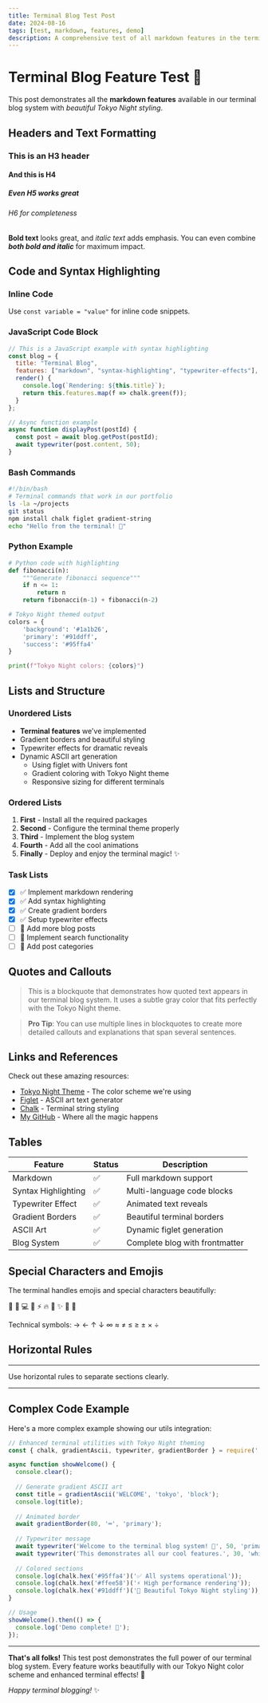 ```yaml
---
title: Terminal Blog Test Post
date: 2024-08-16
tags: [test, markdown, features, demo]
description: A comprehensive test of all markdown features in the terminal blog system
---
```


# Terminal Blog Feature Test 🧪

This post demonstrates all the **markdown features** available in our terminal blog system with *beautiful Tokyo Night styling*.

## Headers and Text Formatting

### This is an H3 header
#### And this is H4
##### Even H5 works great
###### H6 for completeness

**Bold text** looks great, and *italic text* adds emphasis. You can even combine ***both bold and italic*** for maximum impact.

## Code and Syntax Highlighting

### Inline Code
Use `const variable = "value"` for inline code snippets.

### JavaScript Code Block
```javascript
// This is a JavaScript example with syntax highlighting
const blog = {
  title: "Terminal Blog",
  features: ["markdown", "syntax-highlighting", "typewriter-effects"],
  render() {
    console.log(`Rendering: ${this.title}`);
    return this.features.map(f => chalk.green(f));
  }
};

// Async function example
async function displayPost(postId) {
  const post = await blog.getPost(postId);
  await typewriter(post.content, 50);
}
```

### Bash Commands
```bash
#!/bin/bash
# Terminal commands that work in our portfolio
ls -la ~/projects
git status
npm install chalk figlet gradient-string
echo "Hello from the terminal! 🚀"
```

### Python Example
```python
# Python code with highlighting
def fibonacci(n):
    """Generate fibonacci sequence"""
    if n <= 1:
        return n
    return fibonacci(n-1) + fibonacci(n-2)

# Tokyo Night themed output
colors = {
    'background': '#1a1b26',
    'primary': '#91ddff', 
    'success': '#95ffa4'
}

print(f"Tokyo Night colors: {colors}")
```

## Lists and Structure

### Unordered Lists
- **Terminal features** we've implemented
- Gradient borders and beautiful styling
- Typewriter effects for dramatic reveals
- Dynamic ASCII art generation
  - Using figlet with Univers font
  - Gradient coloring with Tokyo Night theme
  - Responsive sizing for different terminals

### Ordered Lists
1. **First** - Install all the required packages
2. **Second** - Configure the terminal theme properly
3. **Third** - Implement the blog system
4. **Fourth** - Add all the cool animations
5. **Finally** - Deploy and enjoy the terminal magic! ✨

### Task Lists
- [x] ✅ Implement markdown rendering
- [x] ✅ Add syntax highlighting  
- [x] ✅ Create gradient borders
- [x] ✅ Setup typewriter effects
- [ ] 🔲 Add more blog posts
- [ ] 🔲 Implement search functionality
- [ ] 🔲 Add post categories

## Quotes and Callouts

> This is a blockquote that demonstrates how quoted text appears in our terminal blog system. It uses a subtle gray color that fits perfectly with the Tokyo Night theme.

> **Pro Tip**: You can use multiple lines in blockquotes to create more detailed callouts and explanations that span several sentences.

## Links and References

Check out these amazing resources:
- [Tokyo Night Theme](https://github.com/folke/tokyonight.nvim) - The color scheme we're using
- [Figlet](http://www.figlet.org/) - ASCII art text generator
- [Chalk](https://github.com/chalk/chalk) - Terminal string styling
- [My GitHub](https://github.com/twaldin) - Where all the magic happens

## Tables

| Feature | Status | Description |
|---------|--------|-------------|
| Markdown | ✅ | Full markdown support |
| Syntax Highlighting | ✅ | Multi-language code blocks |
| Typewriter Effect | ✅ | Animated text reveals |
| Gradient Borders | ✅ | Beautiful terminal borders |
| ASCII Art | ✅ | Dynamic figlet generation |
| Blog System | ✅ | Complete blog with frontmatter |

## Special Characters and Emojis

The terminal handles emojis and special characters beautifully:

🚀 🎨 💻 🌟 ⚡ 🔥 🎯 ✨ 🎪 🌈 

Technical symbols: → ← ↑ ↓ ∞ ≈ ≠ ≤ ≥ ± × ÷

## Horizontal Rules

---

Use horizontal rules to separate sections clearly.

---

## Complex Code Example

Here's a more complex example showing our utils integration:

```javascript
// Enhanced terminal utilities with Tokyo Night theming
const { chalk, gradientAscii, typewriter, gradientBorder } = require('./utils.js');

async function showWelcome() {
  console.clear();
  
  // Generate gradient ASCII art
  const title = gradientAscii('WELCOME', 'tokyo', 'block');
  console.log(title);
  
  // Animated border
  await gradientBorder(80, '═', 'primary');
  
  // Typewriter message
  await typewriter('Welcome to the terminal blog system! 🎉', 50, 'primary');
  await typewriter('This demonstrates all our cool features.', 30, 'white');
  
  // Colored sections
  console.log(chalk.hex('#95ffa4')('✅ All systems operational'));
  console.log(chalk.hex('#ffee58')('⚡ High performance rendering'));
  console.log(chalk.hex('#91ddff')('🎨 Beautiful Tokyo Night styling'));
}

// Usage
showWelcome().then(() => {
  console.log('Demo complete! 🎪');
});
```

---

**That's all folks!** This test post demonstrates the full power of our terminal blog system. Every feature works beautifully with our Tokyo Night color scheme and enhanced terminal effects! 🎉

*Happy terminal blogging!* ✨